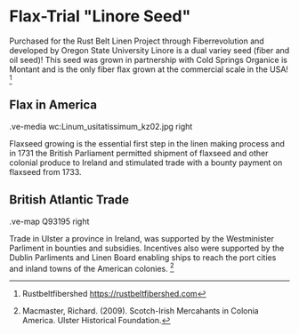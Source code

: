 # Flax-Trial "Linore Seed"

Purchased for the Rust Belt Linen Project through Fiberrevolution and developed by Oregon State University Linore is a dual variey seed (fiber and oil seed)! This seed was grown in partnership with Cold Springs Organice is Montant and is the only fiber flax grown at the commercial scale in the USA! [^1]

## Flax in America

.ve-media wc:Linum_usitatissimum_kz02.jpg right

Flaxseed growing is the essential first step in the linen making process and in 1731 the British Parliament permitted shipment of flaxseed and other colonial produce to Ireland and stimulated trade with a bounty payment on flaxseed from 1733. 

## British Atlantic Trade

.ve-map Q93195 right

Trade in Ulster a province in Ireland, was supported by the Westminister Parliment in bounties and subsidies. Incentives also were supported by the Dublin Parliments and Linen Board enabling ships to reach the port cities and inland towns of the American colonies. [^2]

[^1]: Rustbeltfibershed https://rustbeltfibershed.com
[^2]: Macmaster, Richard. (2009). Scotch-Irish Mercahants in Colonia America. Ulster Historical Foundation.